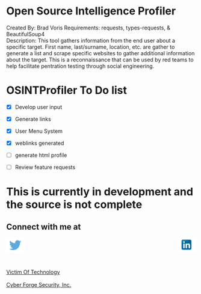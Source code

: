 # Open Source Intelligence Profiler
Created By: Brad Voris
Requirements: requests, types-requests, & BeautifulSoup4 <BR />
Description: This tool gathers information from the end user about a specific target. First name, last/surname, location, etc. are gather to generate a list and
scrape specific websites to gather additional information about the target. This is a reconnaissance that can be used by red teams to help facilitate pentration testing through social engineering.<BR />


# OSINTProfiler To Do list
- [x] Develop user input
- [x] Generate links
- [X] User Menu System
- [X] weblinks generated
- [ ] generate html profile
- [ ] Review feature requests



# This is currently in development and the source is not complete

## Connect with me at

<a href="https://twitter.com/HMInfoSecViking?ref_src=twsrc%5Etfw"><IMG SRC="https://github.com/bvoris/bvoris/blob/master/twitter.jpg" WIDTH=10% HEIGHT=10% ALIGN=LEFT></a>

<a href="https://www.linkedin.com/in/brad-voris" target="_blank"><IMG SRC="https://github.com/bvoris/bvoris/blob/master/linkedin.png" WIDTH=10% HEIGHT=4% ALIGN=RIGHT></a>

<BR /><BR />
<BR /><BR />

<A HREF="https://www.victimoftechnology.com">Victim Of Technology<A />
<BR /><BR />
<A HREF="https://www.cyberforgesecurity.com">Cyber Forge Security, Inc.<A />
<BR /><BR />

